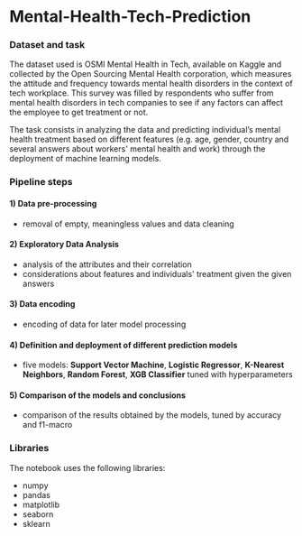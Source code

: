 # Mental-Health-Tech-Prediction

### Dataset and task

The dataset used is OSMI Mental Health in Tech, available on Kaggle and collected by the Open Sourcing Mental Health corporation, which measures the attitude and frequency towards mental health disorders in the context of tech workplace. This survey was filled by respondents who suffer from mental health disorders in tech companies to see if any factors can affect the employee to get treatment or not.

The task consists in analyzing the data and predicting individual’s mental health treatment based on different features (e.g. age, gender, country and several answers about workers' mental health and work) through the deployment of machine learning models.

### Pipeline steps

#### 1) Data pre-processing
- removal of empty, meaningless values and data cleaning

#### 2) Exploratory Data Analysis
- analysis of the attributes and their correlation
- considerations about features and individuals' treatment given the given answers

#### 3) Data encoding
- encoding of data for later model processing 

#### 4) Definition and deployment of different prediction models
- five models: **Support Vector Machine**, **Logistic Regressor**, **K-Nearest Neighbors**, **Random Forest**, **XGB Classifier** tuned with hyperparameters

#### 5) Comparison of the models and conclusions
- comparison of the results obtained by the models, tuned by accuracy and f1-macro
        
### Libraries

The notebook uses the following libraries:
- numpy
- pandas
- matplotlib
- seaborn
- sklearn

